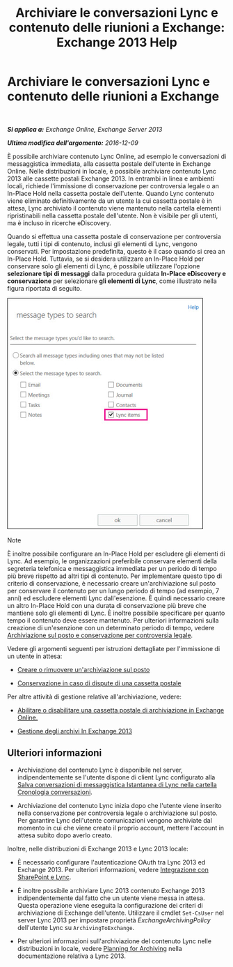 ﻿---
title: 'Archiviare le conversazioni Lync e contenuto delle riunioni a Exchange: Exchange 2013 Help'
TOCTitle: Archiviare le conversazioni Lync e contenuto delle riunioni a Exchange
ms:assetid: 3cff970e-e5ed-4a54-88e6-3665d84b5ed7
ms:mtpsurl: https://technet.microsoft.com/it-it/library/Dn508399(v=EXCHG.150)
ms:contentKeyID: 59678843
ms.date: 05/22/2018
mtps_version: v=EXCHG.150
ms.translationtype: MT
---

# Archiviare le conversazioni Lync e contenuto delle riunioni a Exchange

 

_**Si applica a:** Exchange Online, Exchange Server 2013_

_**Ultima modifica dell'argomento:** 2016-12-09_

È possibile archiviare contenuto Lync Online, ad esempio le conversazioni di messaggistica immediata, alla cassetta postale dell'utente in Exchange Online. Nelle distribuzioni in locale, è possibile archiviare contenuto Lync 2013 alle cassette postali Exchange 2013. In entrambi in linea e ambienti locali, richiede l'immissione di conservazione per controversia legale o an In-Place Hold nella cassetta postale dell'utente. Quando Lync contenuto viene eliminato definitivamente da un utente la cui cassetta postale è in attesa, Lync archiviato il contenuto viene mantenuto nella cartella elementi ripristinabili nella cassetta postale dell'utente. Non è visibile per gli utenti, ma è incluso in ricerche eDiscovery.

Quando si effettua una cassetta postale di conservazione per controversia legale, tutti i tipi di contenuto, inclusi gli elementi di Lync, vengono conservati. Per impostazione predefinita, questo è il caso quando si crea an In-Place Hold. Tuttavia, se si desidera utilizzare an In-Place Hold per conservare solo gli elementi di Lync, è possibile utilizzare l'opzione **selezionare tipi di messaggi** dalla procedura guidata **In-Place eDiscovery e conservazione** per selezionare **gli elementi di Lync**, come illustrato nella figura riportata di seguito.

![Archiviazione sul posto di elementi di Lync](images/Dn508399.691d2324-9fac-4689-8527-c78d387e0e3e(EXCHG.150).jpg "Archiviazione sul posto di elementi di Lync")


> [!NOTE]
> È inoltre possibile configurare an In-Place Hold per escludere gli elementi di Lync. Ad esempio, le organizzazioni preferibile conservare elementi della segreteria telefonica e messaggistica immediata per un periodo di tempo più breve rispetto ad altri tipi di contenuto. Per implementare questo tipo di criterio di conservazione, è necessario creare un'archiviazione sul posto per conservare il contenuto per un lungo periodo di tempo (ad esempio, 7 anni) ed escludere elementi Lync dall'esenzione. È quindi necessario creare un altro In-Place Hold con una durata di conservazione più breve che mantiene solo gli elementi di Lync. È inoltre possibile specificare per quanto tempo il contenuto deve essere mantenuto. Per ulteriori informazioni sulla creazione di un'esenzione con un determinato periodo di tempo, vedere <A href="in-place-hold-and-litigation-hold-exchange-2013-help.md">Archiviazione sul posto e conservazione per controversia legale</A>.



Vedere gli argomenti seguenti per istruzioni dettagliate per l'immissione di un utente in attesa:

  - [Creare o rimuovere un'archiviazione sul posto](create-or-remove-an-in-place-hold-exchange-2013-help.md)

  - [Conservazione in caso di dispute di una cassetta postale](place-a-mailbox-on-litigation-hold-exchange-2013-help.md)

Per altre attività di gestione relative all'archiviazione, vedere:

  - [Abilitare o disabilitare una cassetta postale di archiviazione in Exchange Online.](https://technet.microsoft.com/it-it/library/jj984357\(v=exchg.150\))

  - [Gestione degli archivi In Exchange 2013](manage-in-place-archives-in-exchange-2013-exchange-2013-help.md)

## Ulteriori informazioni

  - Archiviazione del contenuto Lync è disponibile nel server, indipendentemente se l'utente dispone di client Lync configurato alla [Salva conversazioni di messaggistica Istantanea di Lync nella cartella Cronologia conversazioni](https://go.microsoft.com/fwlink/p/?linkid=400589).

  - Archiviazione del contenuto Lync inizia dopo che l'utente viene inserito nella conservazione per controversia legale o archiviazione sul posto. Per garantire Lync dell'utente comunicazioni vengono archiviate dal momento in cui che viene creato il proprio account, mettere l'account in attesa subito dopo averlo creato.

Inoltre, nelle distribuzioni di Exchange 2013 e Lync 2013 locale:

  - È necessario configurare l'autenticazione OAuth tra Lync 2013 ed Exchange 2013. Per ulteriori informazioni, vedere [Integrazione con SharePoint e Lync](integration-with-sharepoint-and-lync-exchange-2013-help.md).

  - È inoltre possibile archiviare Lync 2013 contenuto Exchange 2013 indipendentemente dal fatto che un utente viene messa in attesa. Questa operazione viene eseguita la configurazione dei criteri di archiviazione di Exchange dell'utente. Utilizzare il cmdlet `Set-CsUser` nel server Lync 2013 per impostare proprietà *ExchangeArchivingPolicy* dell'utente Lync su `ArchivingToExchange`.

  - Per ulteriori informazioni sull'archiviazione del contenuto Lync nelle distribuzioni in locale, vedere [Planning for Archiving](https://go.microsoft.com/fwlink/p/?linkid=400590) nella documentazione relativa a Lync 2013.

